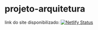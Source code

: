 # projeto-arquitetura
link do site disponibilizado: [![Netlify Status](https://api.netlify.com/api/v1/badges/516e9249-1bcb-422f-bd29-6dc7026b2085/deploy-status)](https://app.netlify.com/sites/glittery-sorbet-d733cc/deploys)
